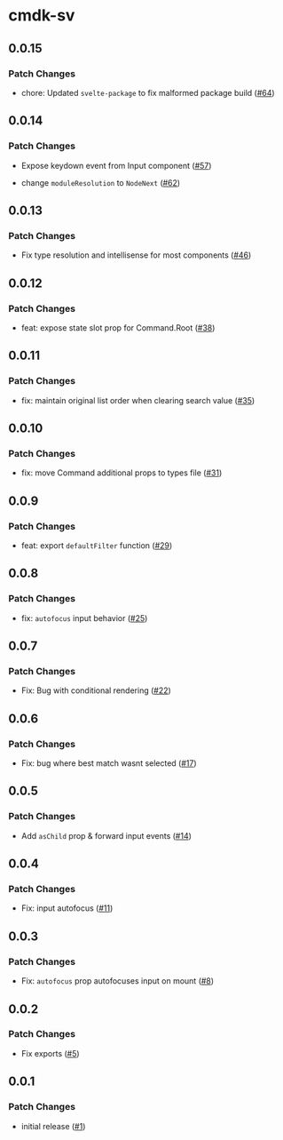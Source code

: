 # cmdk-sv

## 0.0.15

### Patch Changes

- chore: Updated `svelte-package` to fix malformed package build ([#64](https://github.com/huntabyte/cmdk-sv/pull/64))

## 0.0.14

### Patch Changes

- Expose keydown event from Input component ([#57](https://github.com/huntabyte/cmdk-sv/pull/57))

- change `moduleResolution` to `NodeNext` ([#62](https://github.com/huntabyte/cmdk-sv/pull/62))

## 0.0.13

### Patch Changes

- Fix type resolution and intellisense for most components ([#46](https://github.com/huntabyte/cmdk-sv/pull/46))

## 0.0.12

### Patch Changes

- feat: expose state slot prop for Command.Root ([#38](https://github.com/huntabyte/cmdk-sv/pull/38))

## 0.0.11

### Patch Changes

- fix: maintain original list order when clearing search value ([#35](https://github.com/huntabyte/cmdk-sv/pull/35))

## 0.0.10

### Patch Changes

- fix: move Command additional props to types file ([#31](https://github.com/huntabyte/cmdk-sv/pull/31))

## 0.0.9

### Patch Changes

- feat: export `defaultFilter` function ([#29](https://github.com/huntabyte/cmdk-sv/pull/29))

## 0.0.8

### Patch Changes

- fix: `autofocus` input behavior ([#25](https://github.com/huntabyte/cmdk-sv/pull/25))

## 0.0.7

### Patch Changes

- Fix: Bug with conditional rendering ([#22](https://github.com/huntabyte/cmdk-sv/pull/22))

## 0.0.6

### Patch Changes

- Fix: bug where best match wasnt selected ([#17](https://github.com/huntabyte/cmdk-sv/pull/17))

## 0.0.5

### Patch Changes

- Add `asChild` prop & forward input events ([#14](https://github.com/huntabyte/cmdk-sv/pull/14))

## 0.0.4

### Patch Changes

- Fix: input autofocus ([#11](https://github.com/huntabyte/cmdk-sv/pull/11))

## 0.0.3

### Patch Changes

- Fix: `autofocus` prop autofocuses input on mount ([#8](https://github.com/huntabyte/cmdk-sv/pull/8))

## 0.0.2

### Patch Changes

- Fix exports ([#5](https://github.com/huntabyte/cmdk-sv/pull/5))

## 0.0.1

### Patch Changes

- initial release ([#1](https://github.com/huntabyte/cmdk-sv/pull/1))
